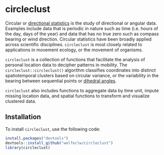 # circleclust

Circular or [directional statistics](https://en.wikipedia.org/wiki/Directional_statistics) is the study of directional or angular data.  Examples include data that is periodic in nature such as time (i.e. hours of the day, days of the year) and data that has no true zero such as compass bearing or wind direction. Circular statistics have been broadly applied across scientific disciplines. `circleclust` is most closely related to applications in movement ecology, or the movement of organisms.

`circleclust` is a collection of functions that facilitate the analysis of personal location data to decipher patterns in mobility.  The `circleclust::circleclust()` algorithm classifies coordinates into distinct spatiotemporal clusters based on circular variance, or the variability in the bearing between sequential points or [dihedral angles](https://en.wikipedia.org/wiki/Dihedral_angle).

`circleclust` also includes functions to aggregate data by time unit, impute missing location data, and spatial functions to transform and visualize clustered data.

## Installation

To install `circleclust`, use the following code:

``` r
install.packages("devtools")
devtools::install_github("wolfeclw/circleclust")
library(circleclust)
```
